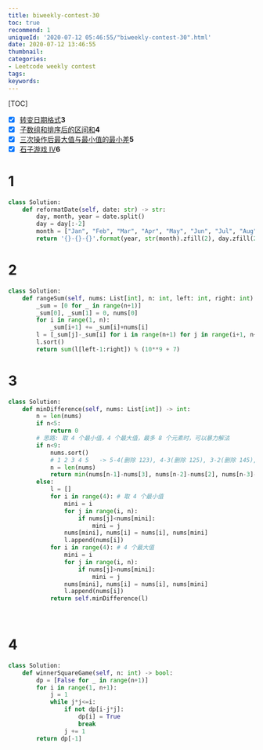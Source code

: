 ```yaml
---
title: biweekly-contest-30
toc: true
recommend: 1
uniqueId: '2020-07-12 05:46:55/"biweekly-contest-30".html'
date: 2020-07-12 13:46:55
thumbnail:
categories:
- Leetcode weekly contest
tags:
keywords:
---
```


[TOC]

- [x] [转变日期格式](https://leetcode-cn.com/contest/biweekly-contest-30/problems/reformat-date/)**3**
- [x] [子数组和排序后的区间和](https://leetcode-cn.com/contest/biweekly-contest-30/problems/range-sum-of-sorted-subarray-sums/)**4**
- [x] [三次操作后最大值与最小值的最小差](https://leetcode-cn.com/contest/biweekly-contest-30/problems/minimum-difference-between-largest-and-smallest-value-in-three-moves/)**5**
- [x] [石子游戏 IV](https://leetcode-cn.com/contest/biweekly-contest-30/problems/stone-game-iv/)**6**

<!--more-->



# 1

```python
class Solution:
    def reformatDate(self, date: str) -> str:
        day, month, year = date.split()
        day = day[:-2]
        month = ["Jan", "Feb", "Mar", "Apr", "May", "Jun", "Jul", "Aug", "Sep", "Oct", "Nov", "Dec"].index(month)+1
        return '{}-{}-{}'.format(year, str(month).zfill(2), day.zfill(2))
```

# 2

```python
class Solution:
    def rangeSum(self, nums: List[int], n: int, left: int, right: int) -> int:
        _sum = [0 for _ in range(n+1)]
        _sum[0], _sum[1] = 0, nums[0]
        for i in range(1, n):
            _sum[i+1] += _sum[i]+nums[i]
        l = [_sum[j]-_sum[i] for i in range(n+1) for j in range(i+1, n+1)]
        l.sort()
        return sum(l[left-1:right]) % (10**9 + 7)
```


# 3

```python
class Solution:
    def minDifference(self, nums: List[int]) -> int:
        n = len(nums)
        if n<5:
            return 0
        # 思路: 取 4 个最小值，4 个最大值，最多 8 个元素时，可以暴力解法
        if n<9:
            nums.sort()
            # 1 2 3 4 5   -> 5-4(删除 123), 4-3(删除 125), 3-2(删除 145), 2-1(删除 345)
            n = len(nums)
            return min(nums[n-1]-nums[3], nums[n-2]-nums[2], nums[n-3]-nums[1], nums[n-4]-nums[0])
        else:
            l = []
            for i in range(4): # 取 4 个最小值
                mini = i
                for j in range(i, n):
                    if nums[j]<nums[mini]:
                        mini = j
                nums[mini], nums[i] = nums[i], nums[mini]
                l.append(nums[i])
            for i in range(4): # 4 个最大值
                mini = i
                for j in range(i, n):
                    if nums[j]>nums[mini]:
                        mini = j
                nums[mini], nums[i] = nums[i], nums[mini]
                l.append(nums[i])
            return self.minDifference(l)
            
        
```


# 4

```python
class Solution:
    def winnerSquareGame(self, n: int) -> bool:
        dp = [False for _ in range(n+1)]
        for i in range(1, n+1):
            j = 1
            while j*j<=i:
                if not dp[i-j*j]:
                    dp[i] = True
                    break
                j += 1
        return dp[-1]
```

